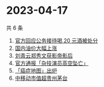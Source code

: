 # 2023-04-17

共 6 条

<!-- BEGIN ZHIHUSEARCH -->
<!-- 最后更新时间 Mon Apr 17 2023 15:11:33 GMT+0800 (China Standard Time) -->
1. [官方回应公务接待喝 20 元酒被处分](https://www.zhihu.com/search?q=官方回应公务接待喝%2020%20元酒被处分)
1. [国内油价大幅上涨](https://www.zhihu.com/search?q=国内油价大幅上涨)
1. [刘青云郑秀文获影帝影后](https://www.zhihu.com/search?q=刘青云郑秀文获影帝影后)
1. [官方通报「杂技演员高空坠亡」](https://www.zhihu.com/search?q=官方通报「杂技演员高空坠亡」)
1. [「癌症地图」出炉](https://www.zhihu.com/search?q=「癌症地图」出炉)
1. [中移动市值超贵州茅台](https://www.zhihu.com/search?q=中移动市值超贵州茅台)
<!-- END ZHIHUSEARCH -->
